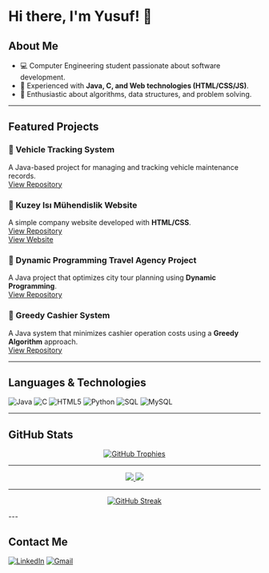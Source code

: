 # Hi there, I'm Yusuf! 👋

## About Me
- 💻 Computer Engineering student passionate about software development.
- 🚀 Experienced with **Java, C, and Web technologies (HTML/CSS/JS)**.
- 🎯 Enthusiastic about algorithms, data structures, and problem solving.

---

## Featured Projects
### 🔹 Vehicle Tracking System
A Java-based project for managing and tracking vehicle maintenance records.  
[View Repository](https://github.com/AltunbasYusuf/Vehicle-Tracking-System)

### 🔹 Kuzey Isı Mühendislik Website
A simple company website developed with **HTML/CSS**.  
[View Repository](https://github.com/AltunbasYusuf/Kuzey-Isi-Muhendislik-Dogalgaz-Adana-website)  
[View Website](https://kuzeyisidogalgaz.com.tr/
)

### 🔹 Dynamic Programming Travel Agency Project
A Java project that optimizes city tour planning using **Dynamic Programming**.  
[View Repository](https://github.com/AltunbasYusuf/Dynamic-Programming-Travel-Agency-Project)

### 🔹 Greedy Cashier System
A Java system that minimizes cashier operation costs using a **Greedy Algorithm** approach.  
[View Repository](https://github.com/AltunbasYusuf/Greedy-Cashier-System)


---

## Languages & Technologies
![Java](https://img.shields.io/badge/Java-ED8B00?style=for-the-badge&logo=openjdk&logoColor=white)
![C](https://img.shields.io/badge/C-00599C?style=for-the-badge&logo=c&logoColor=white)
![HTML5](https://img.shields.io="https://img.shields.io/badge/HTML5-E34F26?style=for-the-badge&logo=html5&logoColor=white")
![Python](https://img.shields.io="https://img.shields.io/badge/Python-3776AB?style=for-the-badge&logo=python&logoColor=white")
![SQL](https://img.shields.io/badge/SQL-4479A1?style=for-the-badge&logo=sql&logoColor=white) ![MySQL](https://img.shields.io/badge/MySQL-4479A1?style=for-the-badge&logo=mysql&logoColor=white) 

---

## GitHub Stats
<p align="center">
  <a href="https://github.com/ryo-ma/github-profile-trophy">
    <img src="https://github-profile-trophy.vercel.app/?username=AltunbasYusuf&theme=darkhub&column=7" alt="GitHub Trophies" />
  </a>
</p>

---

<div align="center">
  <a href="https://github.com/anuraghazra/github-readme-stats">
    <img src="https://github-readme-stats.vercel.app/api?username=AltunbasYusuf&show_icons=true&theme=dark&hide_border=true&include_all_commits=true&card_width=490" />
  </a>
  <a href="https://github.com/anuraghazra/github-readme-stats">
    <img src="https://github-readme-stats.vercel.app/api/top-langs/?username=AltunbasYusuf&layout=compact&theme=dark&hide_border=true" />
  </a>
</div>

---

<p align="center">
  <a href="https://github-readme-streak-stats.herokuapp.com">
    <img title="🔥 Contribution Streak" alt="GitHub Streak" src="https://github-readme-streak-stats.herokuapp.com/?user=AltunbasYusuf&theme=dark&hide_border=true" />
  </a>
</p>
---

## Contact Me
[![LinkedIn](https://img.shields.io/badge/LinkedIn-0A66C2?style=for-the-badge&logo=linkedin&logoColor=white)](https://www.linkedin.com/in/yusuf-altunba%C5%9F-68637b341/)
[![Gmail](https://img.shields.io/badge/Gmail-D14836?style=for-the-badge&logo=gmail&logoColor=white)](mailto:yusufaltynbas@gmail.com)

